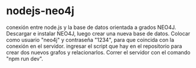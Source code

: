# nodejs-neo4j
conexión entre node.js y la base de datos orientada a grados NEO4J.
Descargar e instalar NEO4J, luego crear una nueva base de datos.
Colocar como usuario "neo4j" y contraseña "1234", para que coincida con la conexión en el servidor.
ingresar el script que hay en el repositorio para crear dos nuevos grafos y relacionarlos.
Correr el servidor con el comando "npm run dev".
